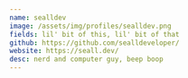 ```yaml
---
name: sealldev
image: /assets/img/profiles/sealldev.png
fields: lil' bit of this, lil' bit of that
github: https://github.com/sealldeveloper/
website: https://seall.dev/
desc: nerd and computer guy, beep boop
---
```

